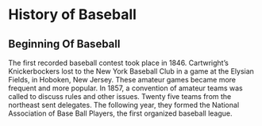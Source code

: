 # History of Baseball
## Beginning Of Baseball
The first recorded baseball contest took place in 1846. Cartwright’s Knickerbockers lost to the New York Baseball Club in a game at the Elysian Fields, in Hoboken, New Jersey. These amateur games became more frequent and more popular. In 1857, a convention of amateur teams was called to discuss rules and other issues. Twenty five teams from the northeast sent delegates. The following year, they formed the National Association of Base Ball Players, the first organized baseball league.
